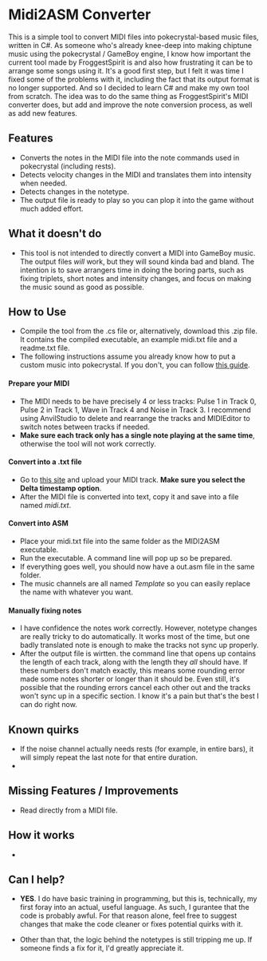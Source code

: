 # Midi2ASM Converter
This is a simple tool to convert MIDI files into pokecrystal-based music files, written in C#. As someone who's already knee-deep into making chiptune music using the pokecrystal / GameBoy engine, I know how important the current tool made by FroggestSpirit is and also how frustrating it can be to arrange some songs using it. It's a good first step, but I felt it was time I fixed some of the problems with it, including the fact that its output format is no longer supported. And so I decided to learn C# and make my own tool from scratch. The idea was to do the same thing as FroggestSpirit's MIDI converter does, but add and improve the note conversion process, as well as add new features.

## Features
* Converts the notes in the MIDI file into the note commands used in pokecrystal (including rests).
* Detects velocity changes in the MIDI and translates them into intensity when needed.
* Detects changes in the notetype.
* The output file is ready to play so you can plop it into the game without much added effort.

## What it doesn't do
* This tool is not intended to directly convert a MIDI into GameBoy music. The output files *will* work, but they will sound kinda bad and bland. The intention is to save arrangers time in doing the boring parts, such as fixing triplets, short notes and intensity changes, and focus on making the music sound as good as possible.

## How to Use
* Compile the tool from the .cs file or, alternatively, download this .zip file. It contains the compiled executable, an example midi.txt file and a readme.txt file.
* The following instructions assume you already know how to put a custom music into pokecrystal. If you don't, you can follow [this guide](https://github.com/pret/pokecrystal/wiki/Add-a-new-music-song).
#### Prepare your MIDI
* The MIDI needs to be have precisely 4 or less tracks: Pulse 1 in Track 0, Pulse 2 in Track 1, Wave in Track 4 and Noise in Track 3. I recommend using AnvilStudio to delete and rearrange the tracks and MIDIEditor to switch notes between tracks if needed.
* **Make sure each track only has a single note playing at the same time**, otherwise the tool will not work correctly.
#### Convert into a .txt file
* Go to [this site](http://flashmusicgames.com/midi/mid2txt.php) and upload your MIDI track. **Make sure you select the Delta timestamp option**.
* After the MIDI file is converted into text, copy it and save into a file named *midi.txt*.
#### Convert into ASM
* Place your midi.txt file into the same folder as the MIDI2ASM executable.
* Run the executable. A command line will pop up so be prepared.
* If everything goes well, you should now have a out.asm file in the same folder.
* The music channels are all named *Template* so you can easily replace the name with whatever you want.
#### Manually fixing notes
* I have confidence the notes work correctly. However, notetype changes are really tricky to do automatically. It works most of the time, but one badly translated note is enough to make the tracks not sync up properly.
* After the output file is wirtten. the command line that opens up contains the length of each track, along with the length they *all* should have. If these numbers don't match exactly, this means some rounding error made some notes shorter or longer than it should be. Even still, it's possible that the rounding errors cancel each other out and the tracks won't sync up in a specific section. I know it's a pain but that's the best I can do right now.

## Known quirks
* If the noise channel actually needs rests (for example, in entire bars), it will simply repeat the last note for that entire duration.
* 


## Missing Features / Improvements 
* Read directly from a MIDI file.

## How it works
*

## Can I help?
* **YES**. I do have basic training in programming, but this is, technically, my first foray into an actual, useful language. As such, I gurantee that the code is probably awful. For that reason alone, feel free to suggest changes that make the code cleaner or fixes potential quirks with it.

* Other than that, the logic behind the notetypes is still tripping me up. If someone finds a fix for it, I'd greatly appreciate it.
